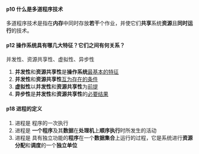 #### p10 什么是多道程序技术

多道程序技术是指在**内存**中同时存放**若干**个作业，并使它们**共享**系统**资源**且**同时运行**的技术。

#### p12 操作系统具有哪几大特征？它们之间有何关系？

并发性、资源共享性、虚拟性、异步性

1. **并发性**和**资源共享性**是**操作系统**[最基本的特征]()
2. **并发性**和**资源共享性**[互为存在的条件]()
3. **虚拟性**以**并发性**和**资源共享性**为[前提]()
4. **异步性**是**并发性**和**资源共享性**的[必要结果]()

#### p18 进程的定义

1. 进程是 程序的一次执行
2. 进程是 **一个程序**及其**数据**在**处理机**上**顺序执行**时所发生的活动
3. 进程是 具有独立功能的**程序**在一个**数据集合**上运行的过程，它是系统进行**资源分配**和**调度**的一个**独立单位**